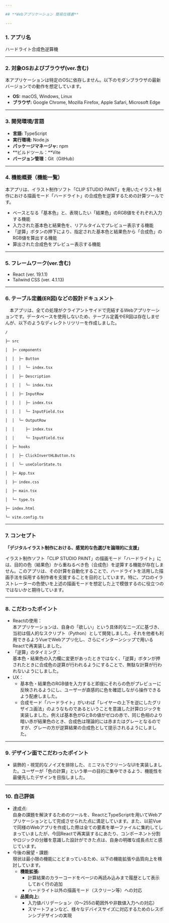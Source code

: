 ```yaml
---

## **Webアプリケーション 簡易仕様書**

---
```


### **1\. アプリ名**

ハードライト合成色逆算機

---

### **2\. 対象OSおよびブラウザ(ver.含む)**

本アプリケーションは特定のOSに依存しません。以下のモダンブラウザの最新バージョンでの動作を想定しています。

* **OS:** macOS, Windows, Linux  
* **ブラウザ:** Google Chrome, Mozilla Firefox, Apple Safari, Microsoft Edge

---

### **3\. 開発環境/言語**

* **言語:** TypeScript  
* **実行環境:** Node.js  
* **パッケージマネージャ:** npm  
* **ビルドツール：**Vite  
* ​​**バージョン管理**：Git（GitHub）

---

### **4\. 機能概要（機能一覧）**

本アプリは、イラスト制作ソフト「CLIP STUDIO PAINT」を用いたイラスト制作における描画モード「ハードライト」の合成色を逆算するための計算ツールです。

* ベースとなる「基本色」と、表現したい「結果色」のRGB値をそれぞれ入力する機能  
* 入力された基本色と結果色を、リアルタイムでプレビュー表示する機能  
* 「逆算」ボタンの押下により、指定された基本色と結果色から「合成色」のRGB値を算出する機能  
* 算出された合成色をプレビュー表示する機能

---

### **5\. フレームワーク(ver.含む)**

* React (ver. 19.1.1)  
* Tailwind CSS (ver. 4.1.13)

---

### **6\. テーブル定義(ER図)などの設計ドキュメント**

　本アプリは、全ての処理がクライアントサイドで完結するWebアプリケーションです。データベースを使用しないため、テーブル定義やER図は存在しませんが、以下のようなディレクトリツリーを作成しました。

```
/

├─ src

│  ├─ components

│  │  ├─ Button

│  │  │  └─ index.tsx

│  │  ├─ Description

│  │  │  └─ index.tsx

│  │  ├─ InputRow

│  │  │  ├─ index.tsx

│  │  │  └─ InputField.tsx

│  │  └─ OutputRow

│  │     ├─ index.tsx

│  │     └─ InputField.tsx

│  ├─ hooks

│  │  ├─ ClickInvertHLButton.ts

│  │  └─ useColorState.ts

│  ├─ App.tsx

│  ├─ index.css

│  ├─ main.tsx

│  └─ type.ts

├─ index.html

└─ vite.config.ts
```

---

### **7\. コンセプト**

**「デジタルイラスト制作における、感覚的な色選びを論理的に支援」**

イラスト制作ソフト「CLIP STUDIO PAINT」の描画モード「ハードライト」には、目的の色（結果色）から重ねるべき色（合成色）を逆算する機能が存在しません。このアプリは、その計算を自動化することで、ハードライトを活用した描画手法を採用する制作者を支援することを目的としています。特に、プロのイラストレーターの色使いを上述の描画モードを想定した上で模倣するのに役立つのではないかと期待しています。

---

### **8\. こだわったポイント**

* Reactの使用：  
  本アプリケーションは、自身の「欲しい」という具体的なニーズに基づき、当初は個人的なスクリプト（Python）として開発しました。それを他者も利用できるようVueでWebアプリ化し、さらにインターンシップで用いるReactで再実装しました。  
* 「逆算」のタイミング：  
  基本色・結果色の入力欄に変更があったときではなく、「逆算」ボタンが押されたときに合成色の逆算が行われるようにすることで、無駄な計算が行われないようにしました。  
* UX：  
  * 基本色・結果色のRGB値を入力すると即座にそれらの色がプレビューに反映されるようにし、ユーザーが直感的に色を確認しながら操作できるよう配慮しました。  
  * 合成モード「ハードライト」がいわば「レイヤーの上下を逆にしたグリザイユ画法」のようなものであるということを意識した計算ロジックを実装しました。例えば基本色がGとBの値がゼロの赤で、同じ色相のより暗い赤が結果色のとき、合成色は理論的には赤またはグレーとなるのですが、グレーの方が逆算結果の合成色として提示されるようにしました。

---

### **9\. デザイン面でこだわったポイント**

* 装飾的・視覚的なノイズを排除した、ミニマルでクリーンなUIを実装しました。ユーザーが「色の計算」という単一の目的に集中できるよう、機能性を最優先したデザインを目指しました。

---

### **10\. 自己評価**

* 達成点:  
  自身の課題を解決するためのツールを、ReactとTypeScriptを用いてWebアプリケーションとして完成させられた点に満足しています。また、以前Vueで同様のWebアプリを作成した際は全ての要素を単一ファイルに集約してしまっていましたが、今回Reactで再実装するにあたり、コンポーネント分割やロジックの分離を意識した設計ができた点は、自身の明確な成長点だと感じています。  
* 今後の展望・課題:  
  現状は最小限の機能にとどまっているため、以下の機能拡張や品質向上を検討しています。  
  * **機能拡張:**  
    * 計算結果のカラーコードをページの再読み込みまで履歴として表示しておく行の追加  
    * ハードライト以外の描画モード（スクリーン等）への対応  
  * **品質向上:**  
    * 入力値バリデーション（0〜255の範囲外や非数値入力への対応）  
    * スマートフォンなど、様々なデバイスサイズに対応するためのレスポンシブデザインの実現


